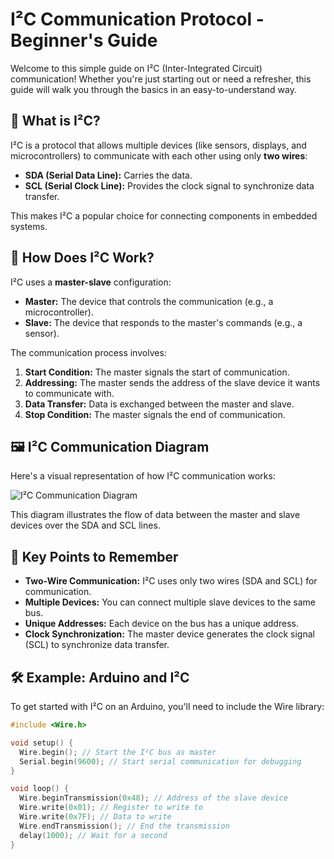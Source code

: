 # I²C Communication Protocol - Beginner's Guide

Welcome to this simple guide on I²C (Inter-Integrated Circuit) communication! Whether you're just starting out or need a refresher, this guide will walk you through the basics in an easy-to-understand way.

## 📘 What is I²C?

I²C is a protocol that allows multiple devices (like sensors, displays, and microcontrollers) to communicate with each other using only **two wires**:

- **SDA (Serial Data Line):** Carries the data.
- **SCL (Serial Clock Line):** Provides the clock signal to synchronize data transfer.

This makes I²C a popular choice for connecting components in embedded systems.

## 🔄 How Does I²C Work?

I²C uses a **master-slave** configuration:

- **Master:** The device that controls the communication (e.g., a microcontroller).
- **Slave:** The device that responds to the master's commands (e.g., a sensor).

The communication process involves:

1. **Start Condition:** The master signals the start of communication.
2. **Addressing:** The master sends the address of the slave device it wants to communicate with.
3. **Data Transfer:** Data is exchanged between the master and slave.
4. **Stop Condition:** The master signals the end of communication.

## 🖼️ I²C Communication Diagram

Here's a visual representation of how I²C communication works:

![I²C Communication Diagram](https://justdoelectronics.com/wp-content/uploads/2023/06/I2C.png)

This diagram illustrates the flow of data between the master and slave devices over the SDA and SCL lines.

## 🧩 Key Points to Remember

- **Two-Wire Communication:** I²C uses only two wires (SDA and SCL) for communication.
- **Multiple Devices:** You can connect multiple slave devices to the same bus.
- **Unique Addresses:** Each device on the bus has a unique address.
- **Clock Synchronization:** The master device generates the clock signal (SCL) to synchronize data transfer.

## 🛠️ Example: Arduino and I²C

To get started with I²C on an Arduino, you'll need to include the Wire library:

```cpp
#include <Wire.h>

void setup() {
  Wire.begin(); // Start the I²C bus as master
  Serial.begin(9600); // Start serial communication for debugging
}

void loop() {
  Wire.beginTransmission(0x48); // Address of the slave device
  Wire.write(0x01); // Register to write to
  Wire.write(0x7F); // Data to write
  Wire.endTransmission(); // End the transmission
  delay(1000); // Wait for a second
}
